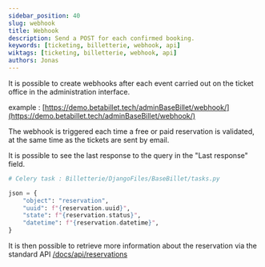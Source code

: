```yaml
---
sidebar_position: 40
slug: webhook
title: Webhook
description: Send a POST for each confirmed booking.
keywords: [ticketing, billetterie, webhook, api]
wiktags: [ticketing, billetterie, webhook, api]
authors: Jonas
---
```


It is possible to create webhooks after each event carried out on the ticket office in the administration interface.

example : [https://demo.betabillet.tech/adminBaseBillet/webhook/](https://demo.betabillet.tech/adminBaseBillet/webhook/)

The webhook is triggered each time a free or paid reservation is validated, at the same time as the tickets are sent by email.

It is possible to see the last response to the query in the "Last response" field.

```python title="Reservation"
# Celery task : Billetterie/DjangoFiles/BaseBillet/tasks.py

json = {
    "object": "reservation",
    "uuid": f"{reservation.uuid}",
    "state": f"{reservation.status}",
    "datetime": f"{reservation.datetime}",
}
```

It is then possible to retrieve more information about the reservation via the standard API [/docs/api/reservations](/docs/api/reservations)
